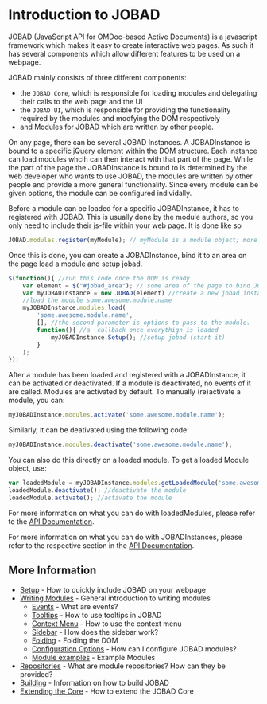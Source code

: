 # Introduction to JOBAD

JOBAD (JavaScript API for OMDoc-based Active Documents) is a javascript framework which makes it easy to create interactive web pages. As such it has several components which allow different features to be used on a webpage. 

JOBAD mainly consists of three different components: 

* the `JOBAD Core`, which is responsible for loading modules and delegating their calls to the web page and the UI
* the `JOBAD UI`, which is responsible for providing the functionality required by the modules and modfying the DOM respectively
* and Modules for JOBAD which are written by other people. 

On any page, there can be several JOBAD Instances. A JOBADInstance is bound to a specific jQuery element within the DOM structure. Each instance can load modules whcih can then interact with that part of the page. While the part of the page the JOBADInstance is bound to is determined by the web developer who wants to use JOBAD, the modules are written by other people and provide a more general functionality. Since every module can be given options, the module can be configured individally. 

Before a module can be loaded for a specific JOBADInstance, it has to registered with JOBAD. This is usually done by the module authors, so you only need to include their js-file within your web page. It is done like so

```js
JOBAD.modules.register(myModule); // myModule is a module object; more about that later
```

Once this is done, you can create a JOBADInstance, bind it to an area on the page load a module and setup jobad.  

```js
$(function(){ //run this code once the DOM is ready
    var element = $("#jobad_area"); // some area of the page to bind JOBAD to. Warning: Never bind to "body" or "document" directly. 
    var myJOBADInstance = new JOBAD(element) //create a new jobad instance. 
    //load the module some.awesome.module.name
    myJOBADInstance.modules.load(
        'some.awesome.module.name', 
        [], //the second parameter is options to pass to the module. 
        function(){ //a  callback once everythign is loaded
            myJOBADInstance.Setup(); //setup jobad (start it)
        }
    ); 
});
```

After a module has been loaded and registered with a JOBADInstance, it can be activated or deactivated. If a module is deactivated, no events of it are called. 
Modules are activated by default. To manually (re)activate a module, you can: 

```js
myJOBADInstance.modules.activate('some.awesome.module.name'); 
```

Similarly, it can be deativated using the following code: 

```js
myJOBADInstance.modules.deactivate('some.awesome.module.name'); 
```

You can also do this directly on a loaded module. To get a loaded Module object, use: 

```js
var loadedModule = myJOBADInstance.modules.getLoadedModule('some.awesome.module.name'); //get the specefied module
loadedModule.deactivate(); //deactivate the module
loadedModule.activate(); //activate the module
```

For more information on what you can do with loadedModules, please refer to the [API Documentation](../api/JOBAD/JOBAD.modules/loadedModule.md). 

For more information on what you can do with JOBADInstances, please refer to the respective section in the [API Documentation](../api/JOBAD/JOBADInstance/index.md). 

## More Information

* [Setup](setup.md) - How to quickly include JOBAD on your webpage
* [Writing Modules](modules.md) - General introduction to writing modules
    * [Events](events.md) - What are events?
    * [Tooltips](hover.md) - How to use tooltips in JOBAD
    * [Context Menu](contextmenu.md) - How to use the context menu
    * [Sidebar](sidebar.md) - How does the sidebar work?
    * [Folding](folding.md) - Folding the DOM
    * [Configuration Options](config.md) - How can I configure JOBAD modules?
    * [Module examples](example_modules.md) - Example Modules
* [Repositories](repos.md) - What are module repositories? How can they be provided? 
* [Building](build.md) - Information on how to build JOBAD
* [Extending the Core](extend.md) - How to extend the JOBAD Core